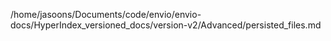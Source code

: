 /home/jasoons/Documents/code/envio/envio-docs/HyperIndex_versioned_docs/version-v2/Advanced/persisted_files.md